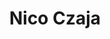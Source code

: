 ---
title: Nico Czaja
image: >-
 http://res.cloudinary.com/deepwave-org/image/upload/v1747243972/deepwave.org/Ablasshandel_Holzschnitt_CCS.jpg
overlay: rgb(34 38 48 / 61%)
---